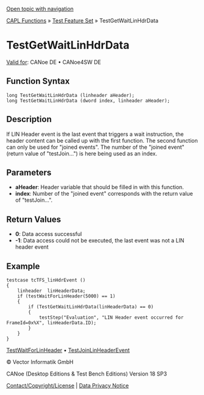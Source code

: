 [Open topic with navigation](../../../../../CANoeDEFamily.htm#Topics/CAPLFunctions/Test/Functions/CAPLfunctionTestGetWaitLinHdrData.md)

[CAPL Functions](../../CAPLfunctions.md) » [Test Feature Set](../CAPLfunctionsTFSOverview.md) » TestGetWaitLinHdrData

# TestGetWaitLinHdrData

[Valid for](../../../Shared/FeatureAvailability.md):  CANoe DE • CANoe4SW DE

## Function Syntax

```
long TestGetWaitLinHdrData (linheader aHeader);
long TestGetWaitLinHdrData (dword index, linheader aHeader);
```

## Description

If LIN Header event is the last event that triggers a wait instruction, the header content can be called up with the first function. The second function can only be used for "joined events". The number of the "joined event" (return value of "testJoin...") is here being used as an index.

## Parameters

- **aHeader**: Header variable that should be filled in with this function.
- **index**: Number of the "joined event" corresponds with the return value of "testJoin...".

## Return Values

- **0**: Data access successful
- **-1**: Data access could not be executed, the last event was not a LIN header event

## Example

```plaintext
testcase tcTFS_linHdrEvent ()
{
    linheader  linHeaderData;
    if (testWaitForLinHeader(5000) == 1)
    {
        if (TestGetWaitLinHdrData(linHeaderData) == 0)
        {
            testStep("Evaluation", "LIN Header event occurred for FrameId=0x%X", linHeaderData.ID);
        }
    }
}
```

[TestWaitForLinHeader](CAPLfunctionTestWaitForLinHeader.md) • [TestJoinLinHeaderEvent](CAPLfunctionTestJoinLinHeaderEvent.md)

© Vector Informatik GmbH

CANoe (Desktop Editions & Test Bench Editions) Version 18 SP3

[Contact/Copyright/License](../../../Shared/ContactCopyrightLicense.md) | [Data Privacy Notice](https://www.vector.com/int/en/company/get-info/privacy-policy/)
